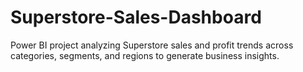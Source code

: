 # Superstore-Sales-Dashboard
Power BI project analyzing Superstore sales and profit trends across categories, segments, and regions to generate business insights.
